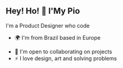 Hey! Ho! 👋 I'My Pio
-----------------------------

I'm a Product Designer who code



* 🌍  I'm from Brazil based in Europe
<!-- * ✉️  You can contact me at [iagoiannapple@gmail.com](mailto:iagoiannaple@gmail.com) -->
<!-- * 🚀  I'm currently studying at RocketSeat School
* 🧠  I'm learning Advanced Javascript, and React Native -->
* 🤝  I'm open to collaborating on projects
* ⚡  I love design, art and solving problems

<!-- <a href="https://www.github.com/SterFerreira" target="_blank" rel="noreferrer"><img
src="https://img.shields.io/github/followers/sterferreira?logo=github&style=for-the-badge&color=3382ed&labelColor=171717" /></a>
### Skills
<p align="left">
<a href="https://developer.mozilla.org/en-US/docs/Web/JavaScript" target="_blank" rel="noreferrer"><img src="https://raw.githubusercontent.com/danielcranney/readme-generator/main/public/icons/skills/javascript-colored.svg" width="36" height="36" alt="Javascript" /></a>
<a href="https://developer.mozilla.org/en-US/docs/Glossary/HTML5" target="_blank" rel="noreferrer"><img src="https://raw.githubusercontent.com/danielcranney/readme-generator/main/public/icons/skills/html5-colored.svg" width="36" height="36" alt="HTML5" /></a>
<a href="https://reactjs.org/" target="_blank" rel="noreferrer"><img src="https://raw.githubusercontent.com/danielcranney/readme-generator/main/public/icons/skills/react-colored.svg" width="36" height="36" alt="React" /></a>

</p> -->
